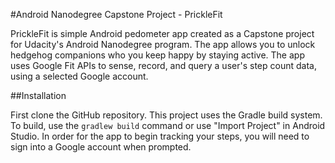 #Android Nanodegree Capstone Project - PrickleFit

PrickleFit is simple Android pedometer app created as a Capstone project for Udacity's Android Nanodegree program. The app allows you to unlock hedgehog
companions who you keep happy by staying active. The app uses Google Fit APIs
to sense, record, and query a user's step count data, using a selected Google account.

##Installation

First clone the GitHub repository. This project uses the Gradle build system.
To build, use the `gradlew build` command or use "Import Project" in Android Studio. In order for the app to begin tracking your steps, you will need to sign into a Google account when prompted.
